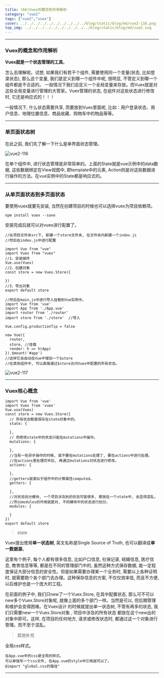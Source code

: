 ```yaml
---
title: (66)Vuex的概念和作用解析
category: "vue2"
tags: ["vue2","vuex"]
cover: ../../../../../../../../../../blog/static/blog/md/vue2-116.png
top_img: ../../../../../../../../../../blog/static/blog/md/vue2.svg
---
```


***

### Vuex的概念和作用解析

**Vuex就是一个状态管理的工具**。

怎么去理解呢。试想, 如果我们有若干个组件, 需要使用同一个变量(状态, 比如登录状态),  那么这个变量, 我们是定义到哪一个组件中呢, 很明显, 不管定义到哪一个组件都是不合适的。 一般情况下我们会定义一个全局变量来存放。而Vuex就是对这些全局变量进行管理的大管家。Vuex管理的状态,  在组件对这些状态进行修改时, 它还是响应式的！！！

一般情况下, 什么状态需要共享, 而要放到Vuex里面呢, 比如：用户登录状态、用户信息、地理位置信息、商品收藏、购物车中的物品等等。

***

### 单页面状态树

在此之前, 我们先了解一下什么是单界面状态管理。

![vue2-116](../../../../../../../../../../blog/static/blog/md/vue2-116.png)

在单个组件中, 进行状态管理是非常简单的。上面的State就是vue示例中的data数据, 这些数据绑定在View视图中, 即template中的元素, Action则是对这些数据进行操作的方法。在vue实例中的State都是响应式的。

***

### 从单页面状态到多页面状态

要使用vuex就要先安装, 当然在创建项目的时候也可以选择vuex为项目依赖项。

    npm install vuex --save

安装完成后就可以对vuex进行配置了。

    //在项目文件夹src下, 新建一个store文件夹, 在文件夹内新建一个index.js
    //然后在index.js中进行配置
    
    import Vue from "vue"
    import Vuex from "vuex"
    //1、安装插件
    Vue.use(Vuex)
    //2、创建对象
    const store = new Vuex.Store({
      
    })
    //3、导出对象
    export default store
    
    //然后在main.js中进行导入挂载到Vue实例中。
    import Vue from 'vue'
    import App from './App.vue'
    import router from './router'
    import store from './store'  //导入
    
    Vue.config.productionTip = false
    
    new Vue({
      router,
      store, //挂载
      render: h => h(App)
    }).$mount('#app')
    //这样它会自动在Vue中增加一个$store
    //在其他组件中, 可以直接通过$store访问Vuex中配置的所有状态。


![vue2-117](../../../../../../../../../../blog/static/blog/md/vue2-117.png)

***

### Vuex核心概念


    import Vue from 'vue'
    import Vuex from 'vuex'
    Vue.use(Vuex)
    const store = new Vuex.Store({
      // 所有状态都是保存在state对象中的。
      state: {
        
      },
      // 而修改state中的状态只能在mutations中操作。
      mutations: {
        
      },
      //当有一些异步操作的时候, 就不要在mutations处理了, 要在actions中进行处理。
      //在actions里处理完毕后, 再通过mutations对状态进行修改。
      actions: {
        
      },
      //getters就类似于组件中的计算属性computed。
      getters: {
        
      },
      //对状态划分模块, 一个项目涉及到的状态可能很多, 都放在一个state中, 会显得混乱。
      //所以modules的作用就是对, 不同模块中的状态进行划分。
      modules: {
        
      }
    })
    export default store


> state

Vuex提出使用**单一状态树**, 英文名称是Single Source of Truth, 也可以翻译成**单一数据源**。

这里有个例子, 每个人都有很多信息, 比如户口信息, 社保记录, 结婚信息, 医疗信息, 教育信息等等,  都是在不同的管理部门中的, 虽然这种方式保存数据, 能一定程度保证大部分信息的安全性。但是如果需要办理某一个业务时,  需要以上各种证明时, 就需要跑个各个部门去办理。这种保存信息的方案, 不仅仅效率低, 而且不方便, 以后维护也是一个庞大的工程。

在前面的例子中, 我们只new了一个Vuex.Store, 在其中配置状态, 那么可不可以new多个Vuex.Store对象呢, 就像上面的多个部门一样。当然是可以, 但后期管理和维护会变得困难。在Vuex设计 的时候就提出单一状态树, 不管有再多的状态, 我们只需要new一个Vuex.Store对象 , 项目中涉及的所有状态 都放在这个new出的对象中即可。这样, 在项目的任何地方, 请求或修改状态时, 都通过这一个对象进行管理。而不至于混乱。

> 其他补充

全局css样式。

    在App.vue中的css是全局的样式。
    可以单独写一个css文件, 在App.vue的style中引用就可以了。
    @import "global.css的路径"

***


